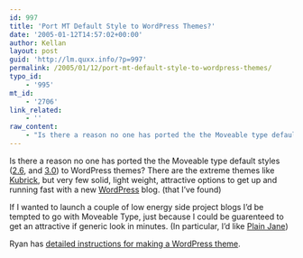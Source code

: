 ```yaml
---
id: 997
title: 'Port MT Default Style to WordPress Themes?'
date: '2005-01-12T14:57:02+00:00'
author: Kellan
layout: post
guid: 'http://lm.quxx.info/?p=997'
permalink: /2005/01/12/port-mt-default-style-to-wordpress-themes/
typo_id:
    - '995'
mt_id:
    - '2706'
link_related:
    - ''
raw_content:
    - "Is there a reason no one has ported the the Moveable type default styles (<a href=\\\"http://www.movabletype.org/help/default_styles_26.shtml\\\">2.6</a>, and <a href=\\\"http://www.movabletype.org/default_styles.shtml\\\">3.0</a>) to Wordpress themes?  There are the extreme themes like <a href=\\\"http://binarybonsai.com/kubrick\\\">Kubrick</a>, but very few solid, light weight, attractive options to get up and running fast with a new <a href=\\\"http://wordpress.org\\\">Wordpress</a> blog. (that I\\'ve found)\n\nIf I wanted to launch a couple of low energy side project blogs I\\'d be tempted to go with Moveable Type, just because I could be guarenteed to get an attractive if generic look in minutes. (In particular, I\\'d like <a href=\\\"http://www.movabletype.org/help/default_styles_26.shtml#plainjane\\\">Plain Jane</a>)\n\nRyan has <a href=\\\"http://boren.nu/archives/2004/11/10/anatomy-of-a-wordpress-theme/\\\">detailed instructions for making a Wordpress theme</a>."
---
```


Is there a reason no one has ported the the Moveable type default styles ([2.6](http://www.movabletype.org/help/default_styles_26.shtml), and [3.0](http://www.movabletype.org/default_styles.shtml)) to WordPress themes? There are the extreme themes like [Kubrick](http://binarybonsai.com/kubrick), but very few solid, light weight, attractive options to get up and running fast with a new [WordPress](http://wordpress.org) blog. (that I’ve found)

If I wanted to launch a couple of low energy side project blogs I’d be tempted to go with Moveable Type, just because I could be guarenteed to get an attractive if generic look in minutes. (In particular, I’d like [Plain Jane](http://www.movabletype.org/help/default_styles_26.shtml#plainjane))

Ryan has [detailed instructions for making a WordPress theme](http://boren.nu/archives/2004/11/10/anatomy-of-a-wordpress-theme/).